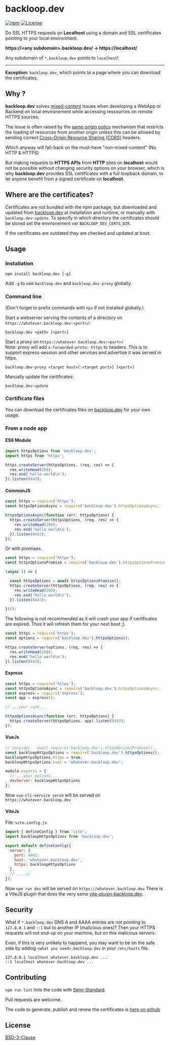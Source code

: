 # backloop.dev

[![npm](https://img.shields.io/npm/v/backloop.dev)](https://www.npmjs.com/package/backloop.dev) [![License](https://img.shields.io/badge/License-BSD_3--Clause-blue.svg)](https://opensource.org/licenses/BSD-3-Clause)

Do SSL HTTPS requests on **Localhost** using a domain and SSL certificates pointing to your local environment.

**https://\<any subdomain>.backloop.dev/ → https://localhost/**

Any subdomain of `*.backloop.dev` points to `localhost`!

--------------------------------------------------

**Exception:** `backloop.dev`, which points to a page where you can download the certificates.


## Why ?

**backloop.dev** solves [mixed-content](https://developer.mozilla.org/en-US/docs/Web/Security/Mixed_content) issues when developing a WebApp or Backend on local environement while accessing ressources on remote HTTPS sources. 

The issue is often raised by the [same-origin policy](https://developer.mozilla.org/en-US/docs/Web/Security/Same-origin_policy) mechanism that restricts the loading of resources from another origin unless this can be allowed by sending correct [Cross-Origin Resource Sharing (CORS)](https://developer.mozilla.org/en-US/docs/Web/HTTP/CORS) headers. 

Which anyway will fall-back on the must-have "non-mixed-content" (No HTTP & HTTPS) 

But making requests to **HTTPS APIs** from **HTTP** sites on **localhost** would not be possible without changing security options on your browser, which is why **backloop.dev** provides SSL certificates with a full loopback domain, to let anyone benefit from a signed certificate on **localhost**.

## Where are the certificates?

Certificates are not bundled with the npm package, but downloaded and updated from [backloop.dev](https://backloop.dev) at installation and runtime, or manually with `backloop.dev-update`. To specify in which directory the certificates should be stored set the environement var `BACKLOOP_DEV_CERTS_DIR`.

If the certificates are outdated they are checked and updated at boot.

## Usage

### Installation

```
npm install backloop.dev [-g]
```
Add `-g` to use `backloop.dev` and `backloop.dev-proxy` globally.

### Command line

(Don't forget to prefix commands with `npx` if not installed globally.)

Start a webserver serving the contents of a directory on `https://whatever.backloop.dev:<port>/`:

```
backloop.dev <path> [<port>]
```

Start a proxy on `https://whatever.backloop.dev:<port>/`  
Note: proxy will add `x-forwarded-proto: https` to headers. This is to support express-session and other services and advertise it was served in https. 

```
backloop.dev-proxy <target host>[:<target port>] [<port>]
```

Manually update the certificates:

```
backloop.dev-update
```

### Certificate files

You can download the certificates files on [backloop.dev](https://backloop.dev) for your own usage.

### From a node app

#### ES6 Module

```js
import httpsOptions from 'backloop.dev';
import https from 'https';

https.createServer(httpsOptions, (req, res) => {
  res.writeHead(200);
  res.end('hello world\n');
}).listen(8443);

```

#### CommonJS

```js
const https = require('https');
const httpsOptionsAsync = require('backloop.dev').httpsOptionsAsync;

httpsOptionsAsync(function (err, httpsOptions) {
  https.createServer(httpsOptions, (req, res) => {
    res.writeHead(200);
    res.end('hello world\n');
  }).listen(8443);
});
```

Or with promises.

```js
const https = require('https');
const httpsOptionsPromise = require('backloop.dev').httpsOptionsPromise;

(async () => {

  const httpsOptions = await httpsOptionsPromise();
  https.createServer(httpsOptions, (req, res) => {
    res.writeHead(200);
    res.end('hello world\n');
  }).listen(8443);

})();
```

The following is not recommended as it will crash your app if certificates are expired. Thus it will refresh them for your next boot ;). 

```js
const https = require('https');
const options = require('backloop.dev').httpsOptions();

https.createServer(options, (req, res) => {
  res.writeHead(200);
  res.end('hello world\n');
}).listen(8443);
```

#### Express

```js
const https = require('https');
const httpsOptionsAsync = require('backloop.dev').httpsOptionsAsync;
const express = require('express');
const app = express();

// ...your code...

httpsOptionsAsync(function (err, httpsOptions) {
  https.createServer(httpsOptions, app).listen(8443);
});
```

#### VueJs

```js
// consider  `await require('backloop.dev').httpsOptionsPromise()`
const backloopHttpsOptions = require('backloop.dev').httpsOptions();
backloopHttpsOptions.https = true;
backloopHttpsOptions.host = 'whatever.backloop.dev';

module.exports = {
  // ...your options...
  devServer: backloopHttpsOptions
};
```

Now `vue-cli-service serve` will be served on `https://whatever.backloop.dev`

#### ViteJs

File: `vite.config.js`

```js
import { defineConfig } from 'vite';
import backloopHttpsOptions from 'backloop.dev';

export default defineConfig({
  server: {
    port: 4443,
    host: 'whatever.backloop.dev',
    https: backloopHttpsOptions
  },
  // ... //
});
```

Now `npm run dev` will be served on `https://whatever.backloop.dev`
There is a ViteJS plugin that does the very same [vite-plugin-backloop.dev](https://www.npmjs.com/package/vite-plugin-backloop.dev).

## Security 

What if `*.backloop.dev` DNS A and AAAA entries are not pointing to `127.0.0.1` and `::1` but to another IP (malicious ones)?
Then your HTTPS requests will not end-up on your machine, but on this malicious servers. 

Even, if this is very unlikely to happend, you may want to be on the safe side by adding `<what you need>.backloop.dev` in your `/etc/hosts` file.

```
127.0.0.1 localhost whatever.backloop.dev ... 
::1 localhost whatever.backloop.dev ... 
```

## Contributing

`npm run lint` lints the code with [Semi-Standard](https://github.com/standard/semistandard).

Pull requests are welcome.

The code to generate, publish and renew the certificates is [here on github](https://github.com/perki/backloop.dev/tree/main/renew)

## License

[BSD-3-Clause](https://github.com/perki/backloop.dev/blob/main/LICENSE)
